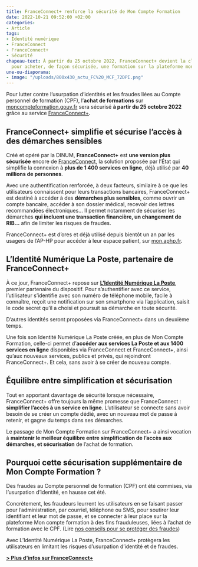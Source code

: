 ```yaml
---
title: FranceConnect+ renforce la sécurité de Mon Compte Formation
date: 2022-10-21 09:52:00 +02:00
categories:
- Article
tags:
- Identité numérique
- FranceConnect
- FranceConnect+
- Sécurité
chapeau-text: À partir du 25 octobre 2022, FranceConnect+ devient la clé d’entrée
  pour acheter, de façon sécurisée, une formation sur la plateforme moncompteformation.gouv.fr.
une-ou-diaporama:
- image: "/uploads/800x430_actu_FC%20_MCF_72DPI.png"
---
```


Pour lutter contre l’usurpation d’identités et les fraudes liées au Compte personnel de formation (CPF), l’**achat de formations** sur [moncompteformation.gouv.fr](https://www.moncompteformation.gouv.fr/ "moncompteformation.gouv.fr - Lien externe") sera sécurisé **à partir du 25 octobre 2022** grâce au service [FranceConnect+](https://franceconnect.gouv.fr/france-connect-plus "FranceConnect+ - Lien externe")**.**

## FranceConnect+ simplifie et sécurise l’accès à des démarches sensibles

Créé et opéré par la DINUM, **FranceConnect+** est **une version plus sécurisée** encore de [FranceConnect](https://franceconnect.gouv.fr/franceconnect), la solution proposée par l’État qui simplifie la connexion à **plus de 1 400 services en ligne**, déjà utilisé par **40 millions de personnes**.

Avec une authentification renforcée, à deux facteurs, similaire à ce que les utilisateurs connaissent pour leurs transactions bancaires, FranceConnect+ est destiné à accéder à des **démarches plus sensibles**, comme ouvrir un compte bancaire, accéder à son dossier médical, recevoir des lettres recommandées électroniques… Il permet notamment de sécuriser les démarches **qui incluent une transaction financière, un changement de RIB…** afin de limiter les risques de fraudes.

FranceConnect+ est d’ores et déjà utilisé depuis bientôt un an par les usagers de l’AP-HP pour accéder à leur espace patient, sur [mon.aphp.fr](https://mon.aphp.fr/ "mon.aphp.fr - Lien externe").

## L’Identité Numérique La Poste, partenaire de FranceConnect+

À ce jour, FranceConnect+ repose sur **[L’Identité Numérique La Poste](https://lidentitenumerique.laposte.fr/ "L’Identité Numérique La Poste - Lien externe")**, premier partenaire du dispositif. Pour s’authentifier avec ce service, l’utilisateur s’identifie avec son numéro de téléphone mobile, facile à connaître, reçoit une notification sur son smartphone via l’application, saisit le code secret qu’il a choisi et poursuit sa démarche en toute sécurité.

D’autres identités seront proposées via FranceConnect+ dans un deuxième temps.

Une fois son Identité Numérique La Poste créée, en plus de Mon Compte Formation, celle-ci permet d’**accéder aux services La Poste et aux 1400 services en ligne** disponibles via FranceConnect et FranceConnect+, ainsi qu’aux nouveaux services, publics et privés, qui rejoindront FranceConnect+. Et cela, sans avoir à se créer de nouveau compte.

## Équilibre entre simplification et sécurisation

Tout en apportant davantage de sécurité lorsque nécessaire, FranceConnect+ offre toujours la même promesse que FranceConnect : **simplifier l’accès à un service en ligne**. L’utilisateur se connecte sans avoir besoin de se créer un compte dédié, avec un nouveau mot de passe à retenir, et gagne du temps dans ses démarches.

Le passage de Mon Compte Formation sur FranceConnect+ a ainsi vocation à **maintenir le meilleur équilibre entre simplification de l’accès aux démarches, et sécurisation** de l’achat de formation.

## Pourquoi cette sécurisation supplémentaire de Mon Compte Formation ?

Des fraudes au Compte personnel de formation (CPF) ont été commises, via l’usurpation d’identité, en hausse cet été.

Concrètement, les fraudeurs leurrent les utilisateurs en se faisant passer pour l’administration, par courriel, téléphone ou SMS, pour soutirer leur identifiant et leur mot de passe, et se connecter à leur place sur la plateforme Mon compte formation à des fins frauduleuses, liées à l’achat de formation avec le CPF. (Lire [nos conseils pour se protéger des fraudes](https://franceconnect.gouv.fr/franceconnect#fraud-info "nos conseils pour se protéger des fraudes - lien externe"))

Avec L’Identité Numérique La Poste, FranceConnect+ protègera les utilisateurs en limitant les risques d’usurpation d’identité et de fraudes.

[**> Plus d’infos sur FranceConnect+**](https://franceconnect.gouv.fr/france-connect-plus "Plus d’infos sur FranceConnect+ - Lien externe")